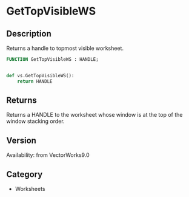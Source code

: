 # GetTopVisibleWS

## Description
Returns a handle to topmost visible worksheet.

```pascal
FUNCTION GetTopVisibleWS : HANDLE;
```

```python

def vs.GetTopVisibleWS():
    return HANDLE
```

## Returns
Returns a HANDLE to the worksheet whose window is at the top of the window stacking order.

## Version
Availability: from VectorWorks9.0
## Category
* Worksheets

